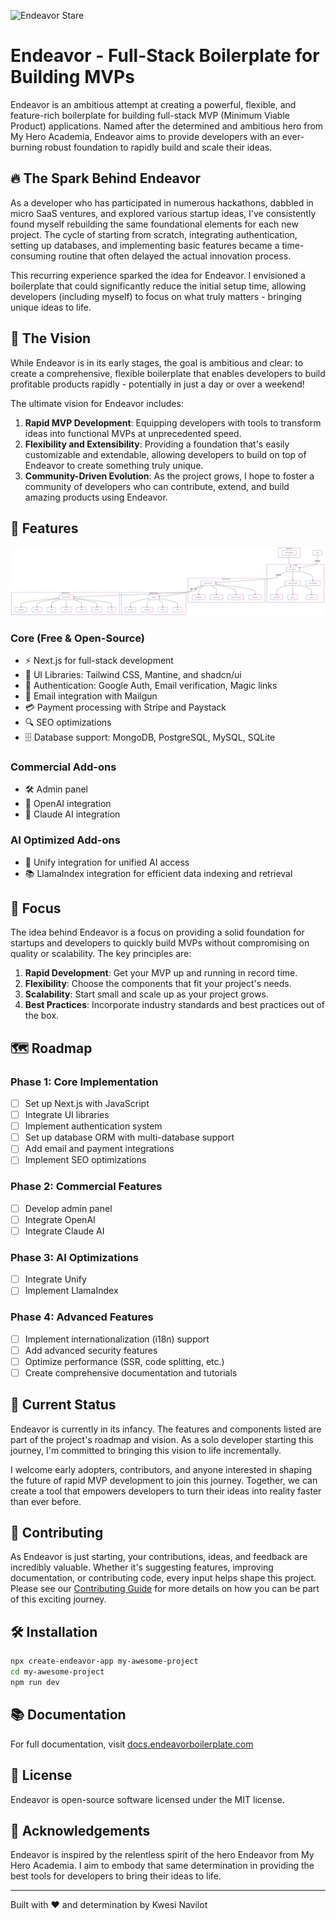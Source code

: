 ![Endeavor Stare](https://static1.srcdn.com/wordpress/wp-content/uploads/2022/05/Endeavor-looking-grave-and-serious-in-My-Hero-Academia..jpg?q=50&fit=crop&w=1140&h=&dpr=1.5)

# Endeavor - Full-Stack Boilerplate for Building MVPs

Endeavor is an ambitious attempt at creating a powerful, flexible, and feature-rich boilerplate for building full-stack MVP (Minimum Viable Product) applications. Named after the determined and ambitious hero from My Hero Academia, Endeavor aims to provide developers with an ever-burning robust foundation to rapidly build and scale their ideas.

## 🔥 The Spark Behind Endeavor

As a developer who has participated in numerous hackathons, dabbled in micro SaaS ventures, and explored various startup ideas, I've consistently found myself rebuilding the same foundational elements for each new project. The cycle of starting from scratch, integrating authentication, setting up databases, and implementing basic features became a time-consuming routine that often delayed the actual innovation process.

This recurring experience sparked the idea for Endeavor. I envisioned a boilerplate that could significantly reduce the initial setup time, allowing developers (including myself) to focus on what truly matters - bringing unique ideas to life.

## 🚀 The Vision

While Endeavor is in its early stages, the goal is ambitious and clear: to create a comprehensive, flexible boilerplate that enables developers to build profitable products rapidly - potentially in just a day or over a weekend! 

The ultimate vision for Endeavor includes:

1. **Rapid MVP Development**: Equipping developers with tools to transform ideas into functional MVPs at unprecedented speed.
2. **Flexibility and Extensibility**: Providing a foundation that's easily customizable and extendable, allowing developers to build on top of Endeavor to create something truly unique.
3. **Community-Driven Evolution**: As the project grows, I hope to foster a community of developers who can contribute, extend, and build amazing products using Endeavor.

## 🚀 Features

![Endeavor Vision](endeavor-ultimate.png)

### Core (Free & Open-Source)
- ⚡ Next.js for full-stack development
- 🎨 UI Libraries: Tailwind CSS, Mantine, and shadcn/ui
- 🔐 Authentication: Google Auth, Email verification, Magic links
- 📧 Email integration with Mailgun
- 💳 Payment processing with Stripe and Paystack
- 🔍 SEO optimizations
- 🗄️ Database support: MongoDB, PostgreSQL, MySQL, SQLite

### Commercial Add-ons
- 🛠️ Admin panel
- 🤖 OpenAI integration
- 🧠 Claude AI integration

### AI Optimized Add-ons
- 🔗 Unify integration for unified AI access
- 📚 LlamaIndex integration for efficient data indexing and retrieval

## 🎯 Focus

The idea behind Endeavor is a focus on providing a solid foundation for startups and developers to quickly build MVPs without compromising on quality or scalability. The key principles are:

1. **Rapid Development**: Get your MVP up and running in record time.
2. **Flexibility**: Choose the components that fit your project's needs.
3. **Scalability**: Start small and scale up as your project grows.
4. **Best Practices**: Incorporate industry standards and best practices out of the box.

## 🗺️ Roadmap

### Phase 1: Core Implementation
- [ ] Set up Next.js with JavaScript
- [ ] Integrate UI libraries
- [ ] Implement authentication system
- [ ] Set up database ORM with multi-database support
- [ ] Add email and payment integrations
- [ ] Implement SEO optimizations

### Phase 2: Commercial Features
- [ ] Develop admin panel
- [ ] Integrate OpenAI
- [ ] Integrate Claude AI

### Phase 3: AI Optimizations
- [ ] Integrate Unify
- [ ] Implement LlamaIndex

### Phase 4: Advanced Features
- [ ] Implement internationalization (i18n) support
- [ ] Add advanced security features
- [ ] Optimize performance (SSR, code splitting, etc.)
- [ ] Create comprehensive documentation and tutorials

## 🌱 Current Status

Endeavor is currently in its infancy. The features and components listed are part of the project's roadmap and vision. As a solo developer starting this journey, I'm committed to bringing this vision to life incrementally.

I welcome early adopters, contributors, and anyone interested in shaping the future of rapid MVP development to join this journey. Together, we can create a tool that empowers developers to turn their ideas into reality faster than ever before.

## 🤝 Contributing

As Endeavor is just starting, your contributions, ideas, and feedback are incredibly valuable. Whether it's suggesting features, improving documentation, or contributing code, every input helps shape this project. Please see our [Contributing Guide](CONTRIBUTING.md) for more details on how you can be part of this exciting journey.

## 🛠️ Installation

```bash
npx create-endeavor-app my-awesome-project
cd my-awesome-project
npm run dev
```

## 📚 Documentation

For full documentation, visit [docs.endeavorboilerplate.com](https://docs.endeavorboilerplate.com)

## 📄 License

Endeavor is open-source software licensed under the MIT license.

## 🙏 Acknowledgements

Endeavor is inspired by the relentless spirit of the hero Endeavor from My Hero Academia. I aim to embody that same determination in providing the best tools for developers to bring their ideas to life.

<!-- Key Components that make Endeavor burn are:
- **Next.js**: The foundation for building fast and scalable web applications.
- **Tailwind CSS**: A utility-first CSS framework for rapid UI development.
- **Mantine**: A React component library for building beautiful and responsive interfaces.
- **shadcn/ui**: A collection of accessible and customizable components for building modern web applications.
- **MongoDB**: A flexible and scalable NoSQL database for storing and managing data.
- **PostgreSQL**: A powerful and feature-rich relational database
- **MySQL**: A popular open-source relational database management system.
- **SQLite**: A lightweight and embeddable SQL database engine.
- **NextAuth**: A secure and easy-to-use authentication system.
- **Mailgun**: A reliable email delivery service for sending transactional emails.
- **Stripe**: A powerful and flexible payment processing platform.
- **Paystack**: A popular payment gateway for payment processing in Africa.
- **Unify**: A unified AI platform for accessing multiple AI services.
- **LlamaIndex**: A powerful indexing and retrieval system for AI applications.
- **OpenAI**: An AI platform for developing and deploying AI models.
- **Claude AI**: A powerful AI platform for natural language processing and understanding.
- **i18n**: Internationalization support for building multilingual applications. -->
---

Built with ❤️ and determination by Kwesi Navilot